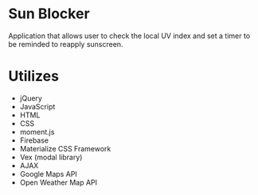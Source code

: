 # Sun Blocker

Application that allows user to check the local UV index and set a timer to be reminded to reapply sunscreen.

# Utilizes 

* jQuery
* JavaScript
* HTML
* CSS
* moment.js
* Firebase
* Materialize CSS Framework
* Vex (modal library)
* AJAX
* Google Maps API
* Open Weather Map API
